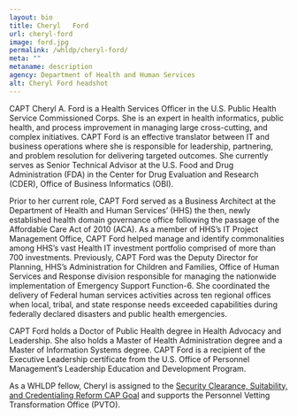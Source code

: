 ```yaml
---
layout: bio
title: Cheryl	Ford
url: cheryl-ford
image: ford.jpg
permalink: /whldp/cheryl-ford/
meta: ""
metaname: description
agency: Department of Health and Human Services
alt: Cheryl	Ford headshot
---
```


CAPT Cheryl A. Ford is a Health Services Officer in the U.S. Public Health Service Commissioned Corps. She is an expert in health informatics, public health, and process improvement in managing large cross-cutting, and complex initiatives. CAPT Ford is an effective translator between IT and business operations where she is responsible for leadership, partnering, and problem resolution for delivering targeted outcomes. She currently serves as Senior Technical Advisor at the U.S. Food and Drug Administration (FDA) in the Center for Drug Evaluation and Research (CDER), Office of Business Informatics (OBI).

Prior to her current role, CAPT Ford served as a Business Architect at the Department of Health and Human Services’ (HHS) the then, newly established health domain governance office following the passage of the Affordable Care Act of 2010 (ACA). As a member of HHS’s IT Project Management Office, CAPT Ford helped manage and identify commonalities among HHS’s vast Health IT investment portfolio comprised of more than 700 investments. Previously, CAPT Ford was the Deputy Director for Planning, HHS’s Administration for Children and Families, Office of Human Services and Response division responsible for managing the nationwide implementation of Emergency Support Function-6. She coordinated the delivery of Federal human services activities across ten regional offices when local, tribal, and state response needs exceeded capabilities during federally declared disasters and public health emergencies.


CAPT Ford holds a Doctor of Public Health degree in Health Advocacy and Leadership. She also holds a Master of Health Administration degree and a Master of Information Systems degree. CAPT Ford is a recipient of the Executive Leadership certificate from the U.S. Office of Personnel Management’s Leadership Education and Development Program.

As a WHLDP fellow, Cheryl is assigned to the [Security Clearance, Suitability, and Credentialing Reform CAP Goal](https://www.performance.gov/CAP/security-clearance-reform/) and supports the Personnel Vetting Transformation Office (PVTO).
